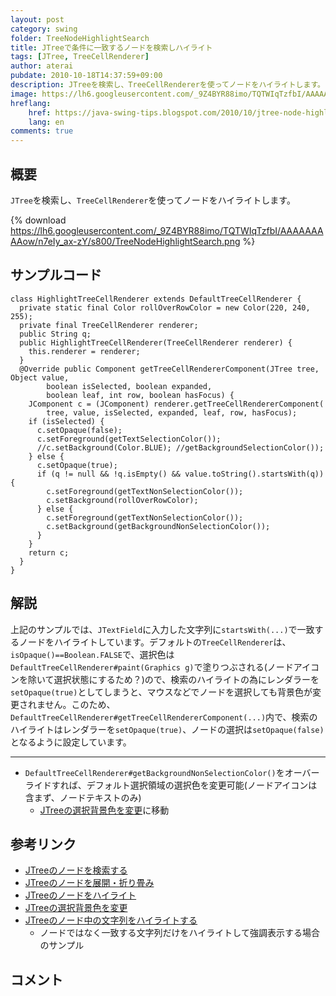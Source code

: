```yaml
---
layout: post
category: swing
folder: TreeNodeHighlightSearch
title: JTreeで条件に一致するノードを検索しハイライト
tags: [JTree, TreeCellRenderer]
author: aterai
pubdate: 2010-10-18T14:37:59+09:00
description: JTreeを検索し、TreeCellRendererを使ってノードをハイライトします。
image: https://lh6.googleusercontent.com/_9Z4BYR88imo/TQTWIqTzfbI/AAAAAAAAAow/n7eIy_ax-zY/s800/TreeNodeHighlightSearch.png
hreflang:
    href: https://java-swing-tips.blogspot.com/2010/10/jtree-node-highlight-search.html
    lang: en
comments: true
---
```

## 概要
`JTree`を検索し、`TreeCellRenderer`を使ってノードをハイライトします。

{% download https://lh6.googleusercontent.com/_9Z4BYR88imo/TQTWIqTzfbI/AAAAAAAAAow/n7eIy_ax-zY/s800/TreeNodeHighlightSearch.png %}

## サンプルコード
<pre class="prettyprint"><code>class HighlightTreeCellRenderer extends DefaultTreeCellRenderer {
  private static final Color rollOverRowColor = new Color(220, 240, 255);
  private final TreeCellRenderer renderer;
  public String q;
  public HighlightTreeCellRenderer(TreeCellRenderer renderer) {
    this.renderer = renderer;
  }
  @Override public Component getTreeCellRendererComponent(JTree tree, Object value,
        boolean isSelected, boolean expanded,
        boolean leaf, int row, boolean hasFocus) {
    JComponent c = (JComponent) renderer.getTreeCellRendererComponent(
        tree, value, isSelected, expanded, leaf, row, hasFocus);
    if (isSelected) {
      c.setOpaque(false);
      c.setForeground(getTextSelectionColor());
      //c.setBackground(Color.BLUE); //getBackgroundSelectionColor());
    } else {
      c.setOpaque(true);
      if (q != null &amp;&amp; !q.isEmpty() &amp;&amp; value.toString().startsWith(q)) {
        c.setForeground(getTextNonSelectionColor());
        c.setBackground(rollOverRowColor);
      } else {
        c.setForeground(getTextNonSelectionColor());
        c.setBackground(getBackgroundNonSelectionColor());
      }
    }
    return c;
  }
}
</code></pre>

## 解説
上記のサンプルでは、`JTextField`に入力した文字列に`startsWith(...)`で一致するノードをハイライトしています。デフォルトの`TreeCellRenderer`は、`isOpaque()==Boolean.FALSE`で、選択色は`DefaultTreeCellRenderer#paint(Graphics g)`で塗りつぶされる(ノードアイコンを除いて選択状態にするため？)ので、検索のハイライトの為にレンダラーを`setOpaque(true)`としてしまうと、マウスなどでノードを選択しても背景色が変更されません。このため、`DefaultTreeCellRenderer#getTreeCellRendererComponent(...)`内で、検索のハイライトはレンダラーを`setOpaque(true)`、ノードの選択は`setOpaque(false)`となるように設定しています。

- - - -
- `DefaultTreeCellRenderer#getBackgroundNonSelectionColor()`をオーバーライドすれば、デフォルト選択領域の選択色を変更可能(ノードアイコンは含まず、ノードテキストのみ)
    - [JTreeの選択背景色を変更](https://ateraimemo.com/Swing/TreeBackgroundSelectionColor.html)に移動

<!-- dummy comment line for breaking list -->

## 参考リンク
- [JTreeのノードを検索する](https://ateraimemo.com/Swing/SearchBox.html)
- [JTreeのノードを展開・折り畳み](https://ateraimemo.com/Swing/ExpandAllNodes.html)
- [JTreeのノードをハイライト](https://ateraimemo.com/Swing/RollOverTree.html)
- [JTreeの選択背景色を変更](https://ateraimemo.com/Swing/TreeBackgroundSelectionColor.html)
- [JTreeのノード中の文字列をハイライトする](https://ateraimemo.com/Swing/HighlightWordInNode.html)
    - ノードではなく一致する文字列だけをハイライトして強調表示する場合のサンプル

<!-- dummy comment line for breaking list -->

## コメント
